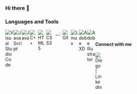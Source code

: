 ### Hi there 👋

### Languages and Tools
<img align="left" alt="Visual Studio Code" width="26px" src="https://img.icons8.com/fluent/240/000000/visual-studio-code-2019.png"/>
<img align="left" alt="JavaScript" width="26px" src="https://img.icons8.com/color/240/000000/javascript.png"/>
<img align="left" alt="Java" width="26px" src="https://img.icons8.com/color/240/000000/java-coffee-cup-logo.png"/>
<img align="left" alt="C++" width="26px" src="https://img.icons8.com/color/240/000000/c-plus-plus-logo.png"/>
<img align="left" alt="HTML5" width="26px" src="https://img.icons8.com/color/240/000000/html-5.png"/>
<img align="left" alt="CSS3" width="26px" src="https://img.icons8.com/color/240/000000/css3.png"/>
<img align="left" alt="MySQL" width="26px" src="https://raw.githubusercontent.com/github/explore/80688e429a7d4ef2fca1e82350fe8e3517d3494d/topics/mysql/mysql.png"/>
<img align="left" alt="Git" width="26px" src="https://img.icons8.com/color/240/000000/git.png"/>
<img align="left" alt="Linux" width="26px" src="https://img.icons8.com/color/96/000000/linux.png"/>
<img align="left" alt="Adobe XD" width="26px" src="https://img.icons8.com/color/96/000000/adobe-xd.png"/>
<img align="left" alt="Adobe Illustrator" width="26px" src="https://img.icons8.com/color/96/000000/adobe-illustrator.png"/>
<img align="left" alt="" width="26px" src=""/>

</br>

#### Connect with me 
[<img align="left" alt="Diego | LinkedIn" width="22px" src="https://cdn.jsdelivr.net/npm/simple-icons@v3/icons/linkedin.svg"/>](https://www.linkedin.com/in/diego-garc%C3%ADa-aurelio-10800719a/)

